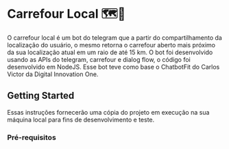 # Carrefour Local 🗺📌
  O carrefour local é um bot do telegram que a partir do compartilhamento da localização do usuário, o mesmo retorna o carrefour aberto mais próximo da sua localização atual em um raio de até 15 km. O bot foi desenvolvido usando as APIs do telegram, carrefour e dialog flow, o código foi desenvolvido em NodeJS. Esse bot teve como base o ChatbotFit do Carlos Victor da Digital Innovation One.

## Getting Started
  Essas instruções fornecerão uma cópia do projeto em execução na sua máquina local para fins de desenvolvimento e teste.

### Pré-requisitos

